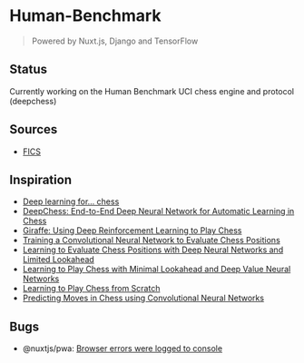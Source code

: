 # Human-Benchmark

> Powered by Nuxt.js, Django and TensorFlow

## Status

Currently working on the Human Benchmark UCI chess engine and protocol (deepchess) 

## Sources

- [FICS](https://www.ficsgames.org/)

## Inspiration

- [Deep learning for... chess](https://erikbern.com/2014/11/29/deep-learning-for-chess)
- [DeepChess: End-to-End Deep Neural Network for Automatic Learning in Chess](https://www.cs.tau.ac.il/~wolf/papers/deepchess.pdf)
- [Giraffe: Using Deep Reinforcement Learning to Play Chess](https://arxiv.org/pdf/1509.01549.pdf)
- [Training a Convolutional Neural Network to Evaluate Chess Positions](https://www.diva-portal.org/smash/get/diva2:1366229/FULLTEXT01.pdf)
- [Learning to Evaluate Chess Positions with Deep Neural Networks and Limited Lookahead](https://www.ai.rug.nl/~mwiering/GROUP/ARTICLES/ICPRAM_CHESS_DNN_2018.pdf)
- [Learning to Play Chess with Minimal Lookahead and Deep Value Neural Networks](https://www.ai.rug.nl/~mwiering/Thesis_Matthia_Sabatelli.pdf)
- [Learning to Play Chess from Scratch](http://blueanalysis.com/iulianserban/Files/IulianSerban_MasterThesis.pdf)
- [Predicting Moves in Chess using Convolutional Neural Networks](https://pdfs.semanticscholar.org/28a9/fff7208256de548c273e96487d750137c31d.pdf)

## Bugs

- @nuxtjs/pwa: [Browser errors were logged to console](https://github.com/nuxt-community/pwa-module/issues/176)
